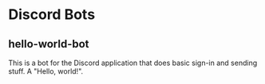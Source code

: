 # Discord Bots
## hello-world-bot
This is a bot for the Discord application that does basic sign-in and sending stuff. A "Hello, world!".
